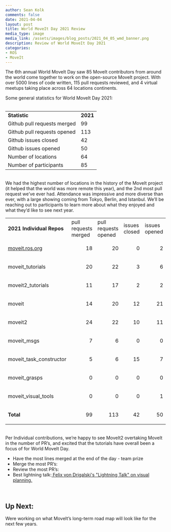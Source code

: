 ```yaml
---
author: Sean Kolk
comments: false
date: 2021-04-04
layout: post
title: World MoveIt Day 2021 Review
media_type: image
media_link: /assets/images/blog_posts/2021_04_05_wmd_banner.png
description: Review of World MoveIt Day 2021
categories:
- ROS
- MoveIt
---
```





The 6th annual World MoveIt Day saw 85 MoveIt contributors from around the world come together to work on the open-source MoveIt project. With over 5000 lines of code written, 115 pull requests reviewed, and 4 virtual meetups taking place across 64 locations continents.  

<div>
Some general statistics for World MoveIt Day 2021:
</div>
<br>

<table>
  <tr>
   <td><strong>Statistic</strong>
   </td>
   <td><strong>2021</strong>
   </td>
  </tr>
  <tr>
   <td>Github pull requests merged
   </td>
   <td>99
   </td>
  </tr>
  <tr>
   <td>Github pull requests opened
   </td>
   <td>113
   </td>
  </tr>
  <tr>
   <td>Github issues closed
   </td>
   <td>42
   </td>
  </tr>
  <tr>
   <td>Github issues opened
   </td>
   <td>50
   </td>
  </tr>
  <tr>
   <td>Number of locations
   </td>
   <td>64
   </td>
  </tr>
  <tr>
   <td>Number of participants
   </td>
   <td>85
   </td>
  </tr>
</table>


<br>
We had the highest number of locations in the history of the MoveIt project (it helped that the world was more remote this year), and the 2nd most pull request we’ve ever had. Attendance was impressive and more diverse than ever, with a large showing coming from Tokyo, Berlin, and Istanbul. We’ll be reaching out to participants to learn more about what they enjoyed and what they’d like to see next year.



<table>
  <tr>
   <td><strong>2021 Individual Repos</strong>
   </td>
   <td>pull requests merged
   </td>
   <td>pull requests opened
   </td>
   <td>issues closed
   </td>
   <td>issues opened
   </td>
  </tr>
  <tr>
   <td><a href="http://moveit.ros.org">moveit.ros.org</a>
   </td>
   <td><p style="text-align: right">
18</p>

   </td>
   <td><p style="text-align: right">
20</p>

   </td>
   <td><p style="text-align: right">
0</p>

   </td>
   <td><p style="text-align: right">
2</p>

   </td>
  </tr>
  <tr>
   <td>moveit_tutorials
   </td>
   <td><p style="text-align: right">
20</p>

   </td>
   <td><p style="text-align: right">
22</p>

   </td>
   <td><p style="text-align: right">
3</p>

   </td>
   <td><p style="text-align: right">
6</p>

   </td>
  </tr>
  <tr>
   <td>moveit2_tutorials
   </td>
   <td><p style="text-align: right">
11</p>

   </td>
   <td><p style="text-align: right">
17</p>

   </td>
   <td><p style="text-align: right">
2</p>

   </td>
   <td><p style="text-align: right">
2</p>

   </td>
  </tr>
  <tr>
   <td>moveit
   </td>
   <td><p style="text-align: right">
14</p>

   </td>
   <td><p style="text-align: right">
20</p>

   </td>
   <td><p style="text-align: right">
12</p>

   </td>
   <td><p style="text-align: right">
21</p>

   </td>
  </tr>
  <tr>
   <td>moveit2
   </td>
   <td><p style="text-align: right">
24</p>

   </td>
   <td><p style="text-align: right">
22</p>

   </td>
   <td><p style="text-align: right">
10</p>

   </td>
   <td><p style="text-align: right">
11</p>

   </td>
  </tr>
  <tr>
   <td>moveit_msgs
   </td>
   <td><p style="text-align: right">
7</p>

   </td>
   <td><p style="text-align: right">
6</p>

   </td>
   <td><p style="text-align: right">
0</p>

   </td>
   <td><p style="text-align: right">
0</p>

   </td>
  </tr>
  <tr>
   <td>moveit_task_constructor
   </td>
   <td><p style="text-align: right">
5</p>

   </td>
   <td><p style="text-align: right">
6</p>

   </td>
   <td><p style="text-align: right">
15</p>

   </td>
   <td><p style="text-align: right">
7</p>

   </td>
  </tr>
  <tr>
   <td>moveit_grasps
   </td>
   <td><p style="text-align: right">
0</p>

   </td>
   <td><p style="text-align: right">
0</p>

   </td>
   <td><p style="text-align: right">
0</p>

   </td>
   <td><p style="text-align: right">
0</p>

   </td>
  </tr>
  <tr>
   <td>moveit_visual_tools
   </td>
   <td><p style="text-align: right">
0</p>

   </td>
   <td><p style="text-align: right">
0</p>

   </td>
   <td><p style="text-align: right">
0</p>

   </td>
   <td><p style="text-align: right">
1</p>

   </td>
  </tr>
  <tr>
   <td><strong>Total</strong>
   </td>
   <td><p style="text-align: right">
99</p>

   </td>
   <td><p style="text-align: right">
113</p>

   </td>
   <td><p style="text-align: right">
42</p>

   </td>
   <td><p style="text-align: right">
50</p>

   </td>
  </tr>
</table>

<br>
Per Individual contributions, we’re happy to see MoveIt2 overtaking MoveIt in the number of PR’s, and excited that the tutorials have overall been a focus of for World MoveIt Day.


*   Have the most lines merged at the end of the day - team prize
*   Merge the most PR’s:
*   Review the most PR’s:  
*   Best lightning talk:[ Felix von Drigalski's "Lightning Talk" on visual planning.](https://www.youtube.com/watch?v=Q-RIQi5ru3o)

<br>

## Up Next: ##

Were working on what MoveIt’s long-term road map will look like for the next few years.
